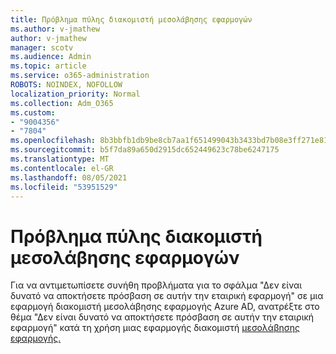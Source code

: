 ```yaml
---
title: Πρόβλημα πύλης διακομιστή μεσολάβησης εφαρμογών
ms.author: v-jmathew
author: v-jmathew
manager: scotv
ms.audience: Admin
ms.topic: article
ms.service: o365-administration
ROBOTS: NOINDEX, NOFOLLOW
localization_priority: Normal
ms.collection: Adm_O365
ms.custom:
- "9004356"
- "7804"
ms.openlocfilehash: 8b3bbfb1db9be8cb7aa1f651499043b3433bd7b08e3ff271e810c591b6f74acf
ms.sourcegitcommit: b5f7da89a650d2915dc652449623c78be6247175
ms.translationtype: MT
ms.contentlocale: el-GR
ms.lasthandoff: 08/05/2021
ms.locfileid: "53951529"
---
```

# <a name="app-proxy-gateway-issue"></a>Πρόβλημα πύλης διακομιστή μεσολάβησης εφαρμογών

Για να αντιμετωπίσετε συνήθη προβλήματα για το σφάλμα "Δεν είναι δυνατό να αποκτήσετε πρόσβαση σε αυτήν την εταιρική εφαρμογή" σε μια εφαρμογή διακομιστή μεσολάβησης εφαρμογής Azure AD, ανατρέξτε στο θέμα "Δεν είναι δυνατό να αποκτήσετε πρόσβαση σε αυτήν την εταιρική εφαρμογή" κατά τη χρήση μιας εφαρμογής διακομιστή [μεσολάβησης εφαρμογής.](https://docs.microsoft.com/azure/active-directory/manage-apps/application-proxy-sign-in-bad-gateway-timeout-error)
